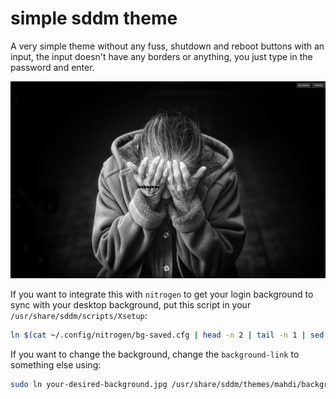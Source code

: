 simple sddm theme
==================

A very simple theme without any fuss, shutdown and reboot buttons with an input, the input doesn't have any borders or anything, you just type in the password and enter.

![sample](https://github.com/mdibaiee/simple-sddm-theme/blob/master/screenshot.png?raw=true)

If you want to integrate this with `nitrogen` to get your login background to sync with your desktop background, put this script in your `/usr/share/sddm/scripts/Xsetup`:

```bash
ln $(cat ~/.config/nitrogen/bg-saved.cfg | head -n 2 | tail -n 1 | sed 's/file=//') /usr/share/sddm/themes/mahdi/background-link
```

If you want to change the background, change the `background-link` to something else using:

```bash
sudo ln your-desired-background.jpg /usr/share/sddm/themes/mahdi/background-link
```
